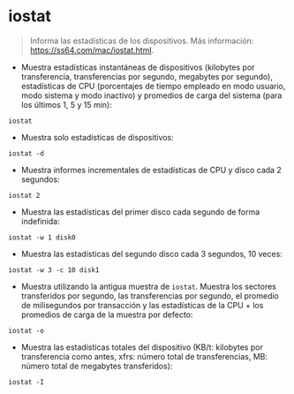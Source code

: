 # iostat

> Informa las estadísticas de los dispositivos.
> Más información: <https://ss64.com/mac/iostat.html>.

- Muestra estadísticas instantáneas de dispositivos (kilobytes por transferencia, transferencias por segundo, megabytes por segundo), estadísticas de CPU (porcentajes de tiempo empleado en modo usuario, modo sistema y modo inactivo) y promedios de carga del sistema (para los últimos 1, 5 y 15 min):

`iostat`

- Muestra solo estadísticas de dispositivos:

`iostat -d`

- Muestra informes incrementales de estadísticas de CPU y disco cada 2 segundos:

`iostat 2`

- Muestra las estadísticas del primer disco cada segundo de forma indefinida:

`iostat -w 1 disk0`

- Muestra las estadísticas del segundo disco cada 3 segundos, 10 veces:

`iostat -w 3 -c 10 disk1`

- Muestra utilizando la antigua muestra de `iostat`. Muestra los sectores transferidos por segundo, las transferencias por segundo, el promedio de milisegundos por transacción y las estadísticas de la CPU + los promedios de carga de la muestra por defecto:

`iostat -o`

- Muestra las estadísticas totales del dispositivo (KB/t: kilobytes por transferencia como antes, xfrs: número total de transferencias, MB: número total de megabytes transferidos):

`iostat -I`
